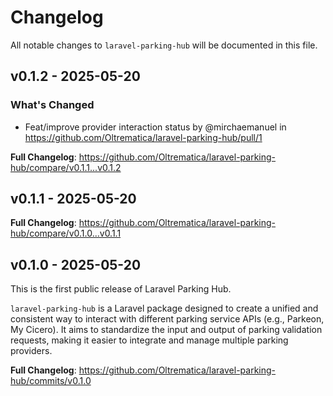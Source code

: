 # Changelog

All notable changes to `laravel-parking-hub` will be documented in this file.

## v0.1.2 - 2025-05-20

### What's Changed

* Feat/improve provider interaction status by @mirchaemanuel in https://github.com/Oltrematica/laravel-parking-hub/pull/1

**Full Changelog**: https://github.com/Oltrematica/laravel-parking-hub/compare/v0.1.1...v0.1.2

## v0.1.1 - 2025-05-20

**Full Changelog**: https://github.com/Oltrematica/laravel-parking-hub/compare/v0.1.0...v0.1.1

## v0.1.0 - 2025-05-20

This is the first public release of Laravel Parking Hub.

`laravel-parking-hub` is a Laravel package designed to create a unified and consistent way to interact with different
parking service APIs (e.g., Parkeon, My Cicero). It aims to standardize the input and output of parking validation
requests, making it easier to integrate and manage multiple parking providers.

**Full Changelog**: https://github.com/Oltrematica/laravel-parking-hub/commits/v0.1.0
